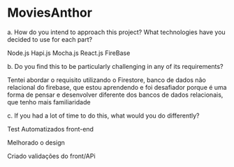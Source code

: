 # MoviesAnthor

a. How do you intend to approach this project? What technologies have you
decided to use for each part?

Node.js
Hapi.js
Mocha.js
React.js
FireBase

b. Do you find this to be particularly challenging in any of its requirements?

Tentei abordar o requisito utilizando o Firestore, banco de dados não relacional do firebase, que estou aprendendo e foi desafiador porque é uma forma de pensar e desenvolver diferente dos bancos de dados relacionais, que tenho mais familiaridade


c. If you had a lot of time to do this, what would you do differently?

Test Automatizados front-end

Melhorado o design

Criado validações do front/APi

